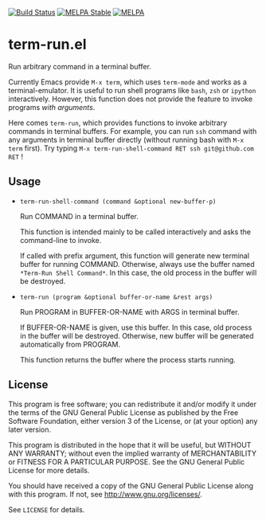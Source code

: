 [![Build Status](https://travis-ci.org/10sr/term-run-el.svg)](https://travis-ci.org/10sr/term-run-el)
[![MELPA Stable](http://stable.melpa.org/packages/term-run-badge.svg)](http://stable.melpa.org/#/term-run)
[![MELPA](http://melpa.org/packages/term-run-badge.svg)](http://melpa.org/#/term-run)



term-run.el
===========

Run arbitrary command in a terminal buffer.

Currently Emacs provide `M-x term`, which uses `term-mode`
and works as a terminal-emulator.
It is useful to run shell programs like `bash`, `zsh` or `ipython`
interactively.
However, this function does not provide the feature to invoke programs *with
arguments*.

Here comes `term-run`, which provides functions to invoke arbitrary commands in
terminal buffers.
For example, you can run `ssh` command with any arguments in terminal buffer
directly (without running bash with `M-x term` first).
Try typing `M-x term-run-shell-command RET ssh git@github.com RET` !





Usage
-----


* `term-run-shell-command (command &optional new-buffer-p)`

  Run COMMAND in a terminal buffer.

  This function is intended mainly to be called interactively and
asks the command-line to invoke.

  If called with prefix argument, this function will generate new
terminal buffer for running COMMAND.  Otherwise, always use the buffer named
`*Term-Run Shell Command*`. In this case, the old process in the buffer will be
destroyed.



* `term-run (program &optional buffer-or-name &rest args)`

  Run PROGRAM in BUFFER-OR-NAME with ARGS in terminal buffer.

  If BUFFER-OR-NAME is given, use this buffer.  In this case, old process in
the buffer will be destroyed.  Otherwise, new buffer will be generated
automatically from PROGRAM.

  This function returns the buffer where the process starts running.




License
-------


This program is free software; you can redistribute it and/or modify
it under the terms of the GNU General Public License as published by
the Free Software Foundation, either version 3 of the License, or
(at your option) any later version.

This program is distributed in the hope that it will be useful,
but WITHOUT ANY WARRANTY; without even the implied warranty of
MERCHANTABILITY or FITNESS FOR A PARTICULAR PURPOSE.  See the
GNU General Public License for more details.

You should have received a copy of the GNU General Public License
along with this program.  If not, see <http://www.gnu.org/licenses/>.

See `LICENSE` for details.
